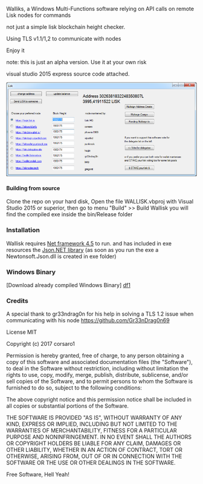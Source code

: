 Walliks, a Windows Multi-Functions software relying on API calls on remote Lisk nodes for commands

not just a simple lisk blockchain height checker.

Using TLS v1.1/1,2 to communicate with nodes

Enjoy it

note: this is just an alpha version. Use it at your own risk

visual studio 2015 express source code attached.

![Alt text](./image.PNG?raw=true "Optional Title")


#### Building from source
Clone the repo on your hard disk, Open the file WALLISK.vbproj with Visual Studio 2015 or superior, then go to menu "Build" >> Build Wallisk
you will find the compiled exe inside the bin/Release folder



### Installation

Wallisk requires [Net framework 4.5](https://www.microsoft.com/it-it/download/details.aspx?id=30653) to run.
and has included in exe resources the [Json.NET library](https://github.com/JamesNK/Newtonsoft.Json) (as soon as you run the exe a Newtonsoft.Json.dll is created in exe folder)

### Windows Binary

[df1]: <./bin/Release/WALLISK.exe?raw=true>
[Download already compiled Windows Binary] [df1]

###  Credits
A special thank to gr33ndrag0n for his help in solving a TLS 1.2 issue when communicating with his node
https://github.com/Gr33nDrag0n69

License
MIT

Copyright (c) 2017 corsaro1

Permission is hereby granted, free of charge, to any person obtaining a copy
of this software and associated documentation files (the "Software"), to deal
in the Software without restriction, including without limitation the rights
to use, copy, modify, merge, publish, distribute, sublicense, and/or sell
copies of the Software, and to permit persons to whom the Software is
furnished to do so, subject to the following conditions:

The above copyright notice and this permission notice shall be included in all
copies or substantial portions of the Software.

THE SOFTWARE IS PROVIDED "AS IS", WITHOUT WARRANTY OF ANY KIND, EXPRESS OR
IMPLIED, INCLUDING BUT NOT LIMITED TO THE WARRANTIES OF MERCHANTABILITY,
FITNESS FOR A PARTICULAR PURPOSE AND NONINFRINGEMENT. IN NO EVENT SHALL THE
AUTHORS OR COPYRIGHT HOLDERS BE LIABLE FOR ANY CLAIM, DAMAGES OR OTHER
LIABILITY, WHETHER IN AN ACTION OF CONTRACT, TORT OR OTHERWISE, ARISING FROM,
OUT OF OR IN CONNECTION WITH THE SOFTWARE OR THE USE OR OTHER DEALINGS IN THE
SOFTWARE.


Free Software, Hell Yeah!
